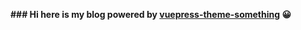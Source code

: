 **### Hi here is my blog powered by [vuepress-theme-something](https://github.com/vczyh/vuepress-theme-something) :grinning:**

